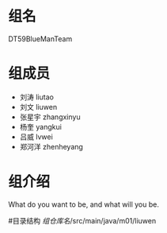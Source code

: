 # 组名
DT59BlueManTeam

# 组成员
- 刘涛 liutao
- 刘文 liuwen
- 张星宇 zhangxinyu
- 杨奎 yangkui
- 吕威 lvwei
- 郑河洋 zhenheyang

# 组介绍
What do you want to be, and what will you be.

#目录结构
$组仓库名$/src/main/java/m01/liuwen